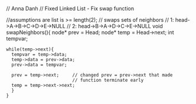 
// Anna Danh
// Fixed Linked List - Fix swap function

//assumptions are list is >= length(2);
  // swaps sets of neighbors
  // 1: head->A->B->C->D->E->NULL
  // 2: head->B->A->D->C->E->NULL
  void swapNeighbors(){
    node* prev = Head;
    node* temp = Head->next;
    int tempvar;
    
    while(temp->next){
      tempvar = temp->data;
      temp->data = prev->data;
      prev->data = tempvar;
      
      prev = temp->next;     // changed prev = prev->next that made 
                             // function terminate early
      temp = temp->next->next;
      }
    }
